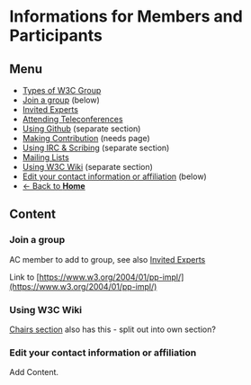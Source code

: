 # Informations for Members and Participants
## Menu
* [Types of W3C Group](group_types.md)
* [Join a group](#) (below)
* [Invited Experts](invited_experts.md)
* [Attending Teleconferences](teleconfs.md)
* [Using Github](../github/index.md) (separate section)
* [Making Contribution](#) (needs page)
* [Using IRC & Scribing](../irc_meetings.md) (separate section)
* [Mailing Lists](mailing_lists.md)
* [Using W3C Wiki](#) (separate section)
* [Edit your contact information or affiliation](#) (below)
* [<- Back to **Home**](../index.md#)

## Content
### Join a group 
AC member to add to group, see also [Invited Experts](invited_experts.md)

Link to [https://www.w3.org/2004/01/pp-impl/](https://www.w3.org/2004/01/pp-impl/)

### Using W3C Wiki
[Chairs section](../chairs/tools.md#) also has this - split out into own section?

### Edit your contact information or affiliation
Add Content.
